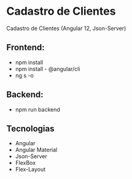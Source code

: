 # Cadastro de Clientes
Cadastro de Clientes (Angular 12, Json-Server)

## Frontend:
- npm install
- npm install - @angular/cli
- ng s -o

## Backend:
- npm run backend

## Tecnologias
- Angular
- Angular Material
- Json-Server
- FlexBox
- Flex-Layout




